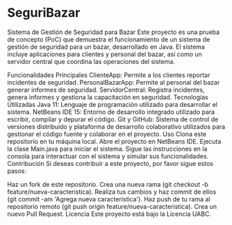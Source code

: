 # SeguriBazar
Sistema de Gestión de Seguridad para Bazar
Este proyecto es una prueba de concepto (PoC) que demuestra el funcionamiento de un sistema de gestión de seguridad para un bazar, desarrollado en Java. El sistema incluye aplicaciones para clientes y personal del bazar, así como un servidor central que coordina las operaciones del sistema.

Funcionalidades Principales
ClienteApp: Permite a los clientes reportar incidentes de seguridad.
PersonalBazarApp: Permite al personal del bazar generar informes de seguridad.
ServidorCentral: Registra incidentes, genera informes y gestiona la capacitación en seguridad.
Tecnologías Utilizadas
Java 11: Lenguaje de programación utilizado para desarrollar el sistema.
NetBeans IDE 15: Entorno de desarrollo integrado utilizado para escribir, compilar y depurar el código.
Git y GitHub: Sistema de control de versiones distribuido y plataforma de desarrollo colaborativo utilizados para gestionar el código fuente y colaborar en el proyecto.
Uso
Clona este repositorio en tu máquina local.
Abre el proyecto en NetBeans IDE.
Ejecuta la clase Main.java para iniciar el sistema.
Sigue las instrucciones en la consola para interactuar con el sistema y simular sus funcionalidades.
Contribución
Si deseas contribuir a este proyecto, por favor sigue estos pasos:

Haz un fork de este repositorio.
Crea una nueva rama (git checkout -b feature/nueva-caracteristica).
Realiza tus cambios y haz commit de ellos (git commit -am 'Agrega nueva característica').
Haz push de tu rama al repositorio remoto (git push origin feature/nueva-caracteristica).
Crea un nuevo Pull Request.
Licencia
Este proyecto está bajo la Licencia UABC.
